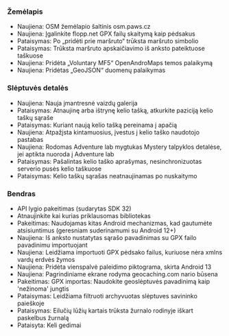 ### Žemėlapis
- Naujiena: OSM žemėlapio šaltinis osm.paws.cz
- Naujiena: Įgalinkite flopp.net GPX failų skaitymą kaip pėdsakus
- Pataisymas: Po „pridėti prie maršruto“ trūksta maršruto simbolio
- Pataisymas: Trūksta maršruto apskaičiavimo iš anksto pateiktuose taškuose
- Naujiena: Pridėta „Voluntary MF5“ OpenAndroMaps temos palaikymą
- Naujiena: Pridėtas „GeoJSON“ duomenų palaikymas

### Slėptuvės detalės
- Naujiena: Nauja įmantresnė vaizdų galerija
- Pataisymas: Atnaujinę arba ištrynę kelio tašką, atkurkite paziciją kelio taškų sąraše
- Pataisymas: Kuriant naują kelio tašką pereinama į apačią
- Naujiena: Atpažįsta kintamuosius, įvestus į kelio taško naudotojo pastabas
- Naujiena: Rodomas Adventure lab mygtukas Mystery talpyklos detalėse, jei aptikta nuoroda į Adventure lab
- Pataisymas: Pašalintas kelio taško aprašymas, nesinchronizuotas serverio pusės kelio taškuose
- Pataisymas: Kelio taškų sąrašas neatnaujinamas po nuskaitymo

### Bendras
- API lygio pakeitimas (sudarytas SDK 32)
- Atnaujinkite kai kurias priklausomas bibliotekas
- Pakeitimas: Naudojamas kitas Android mechanizmas, kad gautumėte atsisiuntimus (geresniam suderinamumi su Android 12+)
- Naujiena: Iš anksto nustatytas sąrašo pavadinimas su GPX failo pavadinimu importuojant
- Naujiena: Leidžiama importuoti GPX pėdsako failus, kuriuose nėra xmlns vardų erdvės žymos
- Naujiena: Pridėta vienspalvė paleidimo piktograma, skirta Android 13
- Naujiena: Pagrindiniame ekrane rodyma geocaching.com nario būsena
- Pakeitimas: GPX importas: Naudokite geoslėptuvės pavadinimą kaip 'nežinoma' jungtis
- Pataisymas: Leidžiama filtruoti archyvuotas slėptuves savininko paieškoje
- Pataisymas: Eilučių lūžių kartais trūksta žurnalo rodinyje iškart paskelbus žurnalą
- Pataisyta: Keli gedimai
